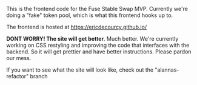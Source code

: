 This is the frontend code for the Fuse Stable Swap MVP. Currently we're doing a "fake" token pool, which is what this frontend hooks up to.

The frontend is hosted at https://ericdecourcy.github.io/

**DONT WORRY! The site will get better**. Much better. We're currently working on CSS restyling and improving the code that interfaces with the backend. So it will get prettier and have better instructions. Please pardon our mess.

If you want to see what the site will look like, check out the "alannas-refactor" branch
